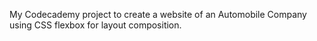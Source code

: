 My Codecademy project to create a website of an Automobile Company using CSS flexbox for layout composition.